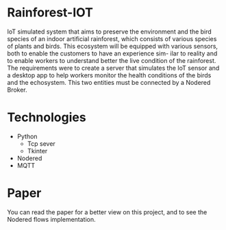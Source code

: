 # Rainforest-IOT

IoT simulated system that aims to preserve the environment and the bird species of an indoor artificial rainforest, which consists of various species of plants and birds. This ecosystem will be equipped with various sensors, both to enable the customers to have an experience sim- ilar to reality and to enable workers to understand better the live condition of the rainforest. The requirements were to create a server that simulates the IoT sensor and a desktop app to help workers monitor the health conditions of the birds and the echosystem. This two entities must be connected by a Nodered Broker.

# Technologies
* Python
  * Tcp sever
  * Tkinter
 * Nodered 
 * MQTT
 
 # Paper 
 You can read the paper for a better view on this project, and to see the Nodered flows implementation.

